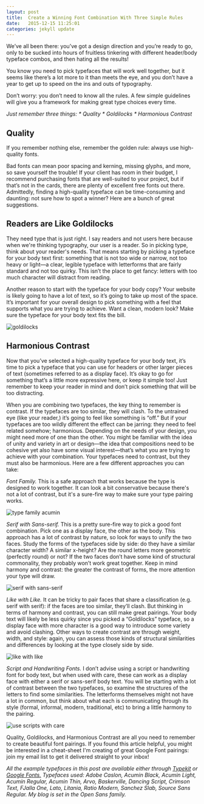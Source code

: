 ```yaml
---
layout: post
title:  Create a Winning Font Combination With Three Simple Rules
date:   2015-12-15 11:25:01
categories: jekyll update
---
```


We’ve all been there: you’ve got a design direction and you’re ready to go, only to be sucked into hours of fruitless tinkering with different header/body typeface combos, and then hating all the results!

You know you need to pick typefaces that will work well together, but it seems like there’s a lot more to it than meets the eye, and you don’t have a year to get up to speed on the ins and outs of typography.

Don’t worry: you don’t need to know all the rules. A few simple guidelines will give you a framework for making great type choices every time. 

<em>Just remember three things: 
	* Quality
	* Goldilocks
	* Harmonious Contrast</em>

<h2>Quality</h2>

If you remember nothing else, remember the golden rule: always use high-quality fonts.

Bad fonts can mean poor spacing and kerning, missing glyphs, and more, so save yourself the trouble! If your client has room in their budget, I recommend purchasing fonts that are well-suited to your project, but if that’s not in the cards, there are plenty of excellent free fonts out there. Admittedly, finding a high-quality typeface can be time-consuming and daunting: not sure how to spot a winner? Here are a bunch of great suggestions. 

<h2>Readers are Like Goldilocks</h2>

They need type that is just right. I say readers and not users here because when we're thinking typography, our user is a reader. So in picking type, think about your reader's needs. That means starting by picking a typeface for your body text first: something that is not too wide or narrow, not too heavy or light—a clear, legible typeface with letterforms that are fairly standard and not too quirky. This isn’t the place to get fancy: letters with too much character will distract from reading. 

Another reason to start with the typeface for your body copy? Your website is likely going to have a lot of text, so it’s going to take up most of the space. It’s important for your overall design to pick something with a feel that supports what you are trying to achieve. Want a clean, modern look? Make sure the typeface for your body text fits the bill. 

<img src="/images/combining_type_ebm/goldilocks.gif" alt="goldilocks">

<h2>Harmonious Contrast</h2>

Now that you’ve selected a high-quality typeface for your body text, it’s time to pick a typeface that you can use for headers or other larger pieces of text (sometimes referred to as a display face). It’s okay to go for something that’s a little more expressive here, or keep it simple too! Just remember to keep your reader in mind and don’t pick something that will be too distracting.

When you are combining two typefaces, the key thing to remember is contrast. If the typefaces are too similar, they will clash. To the untrained eye (like your reader,) it’s going to feel like something is “off.” But if your typefaces are too wildly different the effect can be jarring: they need to feel related somehow; harmonious. Depending on the needs of your design, you might need more of one than the other. You might be familiar with the idea of unity and variety in art or design—the idea that compositions need to be cohesive yet also have some visual interest—that’s what you are trying to achieve with your combination. Your typefaces need to contrast, but they must also be harmonious. Here are a few different approaches you can take:

<em>Font Family.</em> This is a safe approach that works because the type is designed to work together. It can look a bit conservative because there's not a lot of contrast, but it's a sure-fire way to make sure your type pairing works.

<img src="/images/combining_type_ebm/all_in_the_family.gif" alt="type family acumin">

<em>Serif with Sans-serif.</em> This is a pretty sure-fire way to pick a good font combination. Pick one as a display face, the other as the body. This approach has a lot of contrast by nature, so look for ways to unify the two faces. Study the forms of the typefaces side by side: do they have a similar character width? A similar x-height? Are the round letters more geometric (perfectly round) or not? If the two faces don’t have some kind of structural commonality, they probably won’t work great together. Keep in mind harmony and contrast: the greater the contrast of forms, the more attention your type will draw.

<img src="/images/combining_type_ebm/serif_sans.gif" alt="serif with sans-serif">

<em>Like with Like.</em> It can be tricky to pair faces that share a classification (e.g. serif with serif): if the faces are too similar, they’ll clash. But thinking in terms of harmony and contrast, you can still make great pairings. Your body text will likely be less quirky since you picked a “Goldilocks” typeface, so a display face with more character is a good way to introduce some variety and avoid clashing. Other ways to create contrast are through weight, width, and style: again, you can assess those kinds of structural similarities and differences by looking at the type closely side by side. 

<img src="/images/combining_type_ebm/like_with_like.gif" alt="like with like">

<em>Script and Handwriting Fonts.</em> I don’t advise using a script or handwriting font for body text, but when used with care, these can work as a display face with either a serif or sans-serif body text. You will be starting with a lot of contrast between the two typefaces, so examine the structures of the letters to find some similarities. The letterforms themselves might not have a lot in common, but think about what each is communicating through its style (formal, informal, modern, traditional, etc) to bring a little harmony to the pairing.

<img src="/images/combining_type_ebm/purpose_and_care.gif" alt="use scripts with care">

Quality, Goldilocks, and Harmonious Contrast are all you need to remember to create beautiful font pairings. If you found this article helpful, you might be interested in a cheat-sheet I'm creating of great Google Font pairings: join my email list to get it delivered straight to your inbox!

<i>All the example typefaces in this post are available either through <a href="https://typekit.com" >Typekit</a> or <a href="https://google.com/fonts" >Google Fonts.</a> Typefaces used: Adobe Caslon, Acumin Black, Acumin Light, Acumin Regular, Acumin Thin, Arvo, Baskerville, Dancing Script, Crimson Text, FJalla One, Lato, Litania,  Ratio Modern, Sanchez Slab, Source Sans Regular. My blog is set in the Open Sans family.</i>